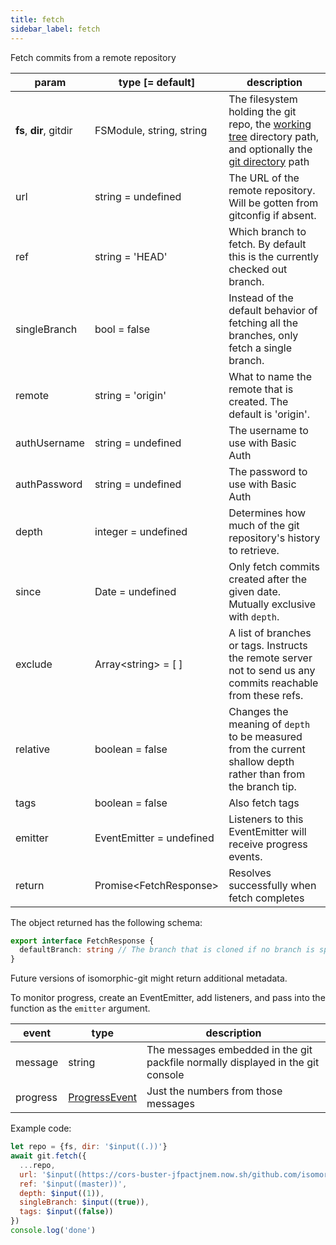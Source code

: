 ```yaml
---
title: fetch
sidebar_label: fetch
---
```


Fetch commits from a remote repository

| param                   | type [= default]                   | description                                                                                                                                         |
| ----------------------- | ---------------------------------- | --------------------------------------------------------------------------------------------------------------------------------------------------- |
| **fs**, **dir**, gitdir | FSModule,&nbsp;string,&nbsp;string | The filesystem holding the git repo, the [working tree](dir-vs-gitdir.md) directory path, and optionally the [git directory](dir-vs-gitdir.md) path |
| url                     | string   = undefined               | The URL of the remote repository. Will be gotten from gitconfig if absent.                                                                          |
| ref                     | string   = 'HEAD'                  | Which branch to fetch. By default this is the currently checked out branch.                                                                         |
| singleBranch            | bool     = false                   | Instead of the default behavior of fetching all the branches, only fetch a single branch.                                                           |
| remote                  | string   = 'origin'                | What to name the remote that is created. The default is 'origin'.                                                                                   |
| authUsername            | string   = undefined               | The username to use with Basic Auth                                                                                                                 |
| authPassword            | string   = undefined               | The password to use with Basic Auth                                                                                                                 |
| depth                   | integer  = undefined               | Determines how much of the git repository's history to retrieve.                                                                                    |
| since                   | Date     = undefined               | Only fetch commits created after the given date. Mutually exclusive with `depth`.                                                                   |
| exclude                 | Array\<string\> = [ ]              | A list of branches or tags. Instructs the remote server not to send us any commits reachable from these refs.                                       |
| relative                | boolean  = false                   | Changes the meaning of `depth` to be measured from the current shallow depth rather than from the branch tip.                                       |
| tags                    | boolean  = false                   | Also fetch tags                                                                                                                                     |
| emitter                 | EventEmitter = undefined           | Listeners to this EventEmitter will receive progress events.                                                                                        |
| return                  | Promise\<FetchResponse\>           | Resolves successfully when fetch completes                                                                                                          |

The object returned has the following schema:

```ts
export interface FetchResponse {
  defaultBranch: string // The branch that is cloned if no branch is specified (typically "master")
}
```
Future versions of isomorphic-git might return additional metadata.

To monitor progress, create an EventEmitter, add listeners, and pass into the function as the `emitter` argument.

| event    | type                                                                            | description                                                                     |
| -------- | ------------------------------------------------------------------------------- | ------------------------------------------------------------------------------- |
| message  | string                                                                          | The messages embedded in the git packfile normally displayed in the git console |
| progress | [ProgressEvent](https://developer.mozilla.org/en-US/docs/Web/API/ProgressEvent) | Just the numbers from those messages                                            |

Example code:

```js
let repo = {fs, dir: '$input((.))'}
await git.fetch({
  ...repo,
  url: '$input((https://cors-buster-jfpactjnem.now.sh/github.com/isomorphic-git/isomorphic-git))',
  ref: '$input((master))',
  depth: $input((1)),
  singleBranch: $input((true)),
  tags: $input((false))
})
console.log('done')
```
